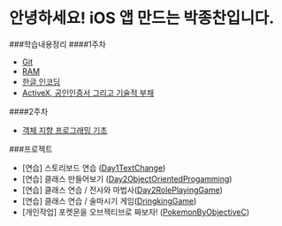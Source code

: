 # 안녕하세요! iOS 앱 만드는 박종찬입니다.

###학습내용정리
####1주차
- [Git](learning/AboutGit.md)
- [RAM](learning/RAM.md)
- [한글 인코딩](learning/EncodingHangeul.md)
- [ActiveX, 공인인증서 그리고 기술적 부채](learning/ActiveX&TechnicalDept.md)

####2주차
- [객체 지향 프로그래밍 기초](https://github.com/draupnir45/i.jongchan.park/blob/master/learning/Object-Oriented%20Programming.md)

###프로젝트
- [연습] 스토리보드 연습 ([Day1TextChange](https://github.com/draupnir45/i.jongchan.park/tree/master/projects/Day1TextChange))
- [연습] 클래스 만들어보기 ([Day2ObjectOrientedProgamming](https://github.com/draupnir45/i.jongchan.park/tree/master/projects/Day2ObjectOrientedProgamming))
- [연습] 클래스 연습 / 전사와 마법사([Day2RolePlayingGame](https://github.com/draupnir45/i.jongchan.park/tree/master/projects/Day2RolePlayingGame))
- [연습] 클래스 연습 / 술마시기 게임([DringkingGame](https://github.com/draupnir45/i.jongchan.park/tree/master/projects/DringkingGame))
- [개인작업] 포켓몬을 오브젝티브로 짜보자! ([PokemonByObjectiveC](https://github.com/draupnir45/i.jongchan.park/tree/master/projects/PokemonByObjectiveC))

